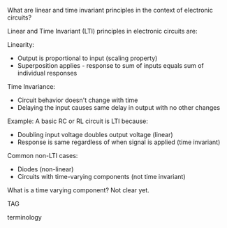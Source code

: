 What are linear and time invariant principles in the context of electronic circuits?

Linear and Time Invariant (LTI) principles in electronic circuits are:

Linearity:

- Output is proportional to input (scaling property)
- Superposition applies - response to sum of inputs equals sum of individual responses

Time Invariance:

- Circuit behavior doesn't change with time
- Delaying the input causes same delay in output with no other changes

Example: A basic RC or RL circuit is LTI because:

- Doubling input voltage doubles output voltage (linear)
- Response is same regardless of when signal is applied (time invariant)

Common non-LTI cases:

- Diodes (non-linear)
- Circuits with time-varying components (not time invariant)


What is a time varying component? Not clear yet.

TAG

terminology
